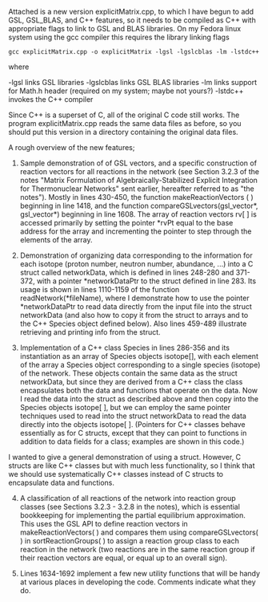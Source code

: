 Attached is a new version explicitMatrix.cpp, to which I have begun to add GSL, GSL_BLAS, and  C++ features, so it needs to be compiled as C++ with appropriate flags to link to GSL and BLAS libraries.  On my Fedora linux system using the gcc compiler this requires the library linking flags 

```
gcc explicitMatrix.cpp -o explicitMatrix -lgsl -lgslcblas -lm -lstdc++
```

where

-lgsl links GSL libraries
-lgslcblas links GSL BLAS libraries
-lm links support for Math.h header (required on my system; maybe not yours?)
-lstdc++ invokes the C++ compiler

Since C++ is a superset of C, all of the original C code still works.  The program explicitMatrix.cpp reads the same data files as before, so you should put this version in a directory containing the original data files.

A rough overview of the new features;

1.  Sample demonstration of of GSL vectors, and a specific construction of reaction vectors for all reactions in the network (see Section 3.2.3 of the notes "Matrix Formulation of Algebraically-Stabilized Explicit Integration for Thermonuclear Networks" sent earlier, hereafter referred to as "the notes").  Mostly in lines 430-450, the function makeReactionVectors ( ) beginning in line 1418, and the function compareGSLvectors(gsl_vector*, gsl_vector*) beginning in line 1608.  The array of reaction vectors rv[ ] is accessed primarily by setting the pointer *rvPt equal to the base address for the array and incrementing the pointer to step through the elements of the array.

2.  Demonstration of organizing data corresponding to the information for each isotope (proton number, neutron number, abundance, ...) into a C struct called networkData, which is defined in lines 248-280 and 371-372, with a pointer *networkDataPtr to the struct defined in line 283.  Its usage is shown in lines 1110-1159 of the function readNetwork(*fileName), where I demonstrate how to use the pointer *networkDataPtr to read data directly from the input file into the struct networkData (and also how to copy it from the struct to arrays and to the C++ Species object defined below). Also lines 459-489 illustrate retrieving and printing info from the struct.

3.  Implementation of a C++ class Species in lines 286-356 and its instantiation as an array of Species objects isotope[], with each element of the array a Species object corresponding to a single species (isotope) of the network.  These objects contain the same data as the struct networkData, but since they are derived from a C++ class the class encapsulates both the data and functions that operate on the data.  Now I read the data into the struct as described above and then copy into the Species objects isotope[ ], but we can employ the same pointer techniques used to read into the struct networkData to read the data directly into the objects isotope[ ].  (Pointers for C++ classes behave essentially as for C structs, except that they can point to functions in addition to data fields for a class;  examples are shown in this code.)

I wanted to give a general demonstration of using a struct.  However, C structs are like C++ classes but with much less functionality, so I think that we should use systematically C++ classes instead of C structs to encapsulate data and functions.

4. A classification of all reactions of the network into reaction group classes (see Sections 3.2.3 - 3.2.8 in the notes), which is essential bookkeeping for implementing the partial equilibrium approximation.  This uses the GSL API to define reaction vectors in makeReactionVectors( ) and compares them using compareGSLvectors( ) in sortReactionGroups( ) to assign a reaction group class to each reaction in the network (two reactions are in the same reaction group if their reaction vectors are equal, or equal up to an overall sign).

5.  Lines 1634-1692 implement a few new utility functions that will be handy at various places in developing the code.  Comments indicate what they do.
